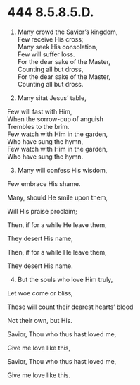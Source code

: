 # 444 8.5.8.5.D.

1.  Many crowd the Savior’s kingdom,\
Few receive His cross;\
Many seek His consolation,\
Few will suffer loss.\
For the dear sake of the Master,\
Counting all but dross,\
For the dear sake of the Master,\
Counting all but dross.

2.  Many sitat Jesus’ table,

Few will fast with Him,\
When the sorrow-cup of anguish\
Trembles to the brim.\
Few watch with Him in the garden,\
Who have sung the hymn,\
Few watch with Him in the garden,\
Who have sung the hymn.

3.  Many will confess His wisdom,

Few embrace His shame.

Many, should He smile upon them,

Will His praise proclaim;

Then, if for a while He leave them,

They desert His name,

Then, if for a while He leave them,

They desert His name.

4.  But the souls who love Him truly,

Let woe come or bliss,

These will count their dearest hearts’ blood

Not their own, but His.

Savior, Thou who thus hast loved me,

Give me love like this,

Savior, Thou who thus hast loved me,

Give me love like this.

